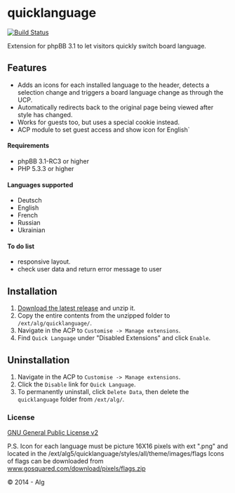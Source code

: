 quicklanguage
=============
[![Build Status](https://travis-ci.org/alg5/quicklanguage.svg?branch=master)](https://travis-ci.org/alg5/quicklanguage)

Extension for phpBB 3.1 to let visitors quickly switch board language.


## Features
- Adds an icons for each installed language to the header, detects a selection change and triggers a board language change as through the UCP.
- Automatically redirects back to the original page being viewed after style has changed.
- Works for guests too, but uses a special cookie instead.
- ACP module to set guest access and show icon for English`

#### Requirements
- phpBB 3.1-RC3 or higher
- PHP 5.3.3 or higher

#### Languages supported
- Deutsch
- English
- French
- Russian
- Ukrainian

#### To do list
-  responsive layout.
- check user data and return error message to user

## Installation
1. [Download the latest release](https://github.com/alg5/quicklanguage) and unzip it.
2. Copy the entire contents from the unzipped folder to `/ext/alg/quicklanguage/`.
3. Navigate in the ACP to `Customise -> Manage extensions`.
4. Find `Quick Language` under "Disabled Extensions" and click `Enable`.

## Uninstallation
1. Navigate in the ACP to `Customise -> Manage extensions`.
2. Click the `Disable` link for `Quick Language`.
3. To permanently uninstall, click `Delete Data`, then delete the `quicklanguage` folder from `/ext/alg/`.

### License
[GNU General Public License v2](http://opensource.org/licenses/GPL-2.0)

 P.S. Icon for each language must  be picture 16X16 pixels with ext ".png" and located in the /ext/alg5/quicklanguage/styles/all/theme/images/flags
Icons of flags can be downloaded from www.gosquared.com/download/pixels/flags.zip

© 2014 - Alg
